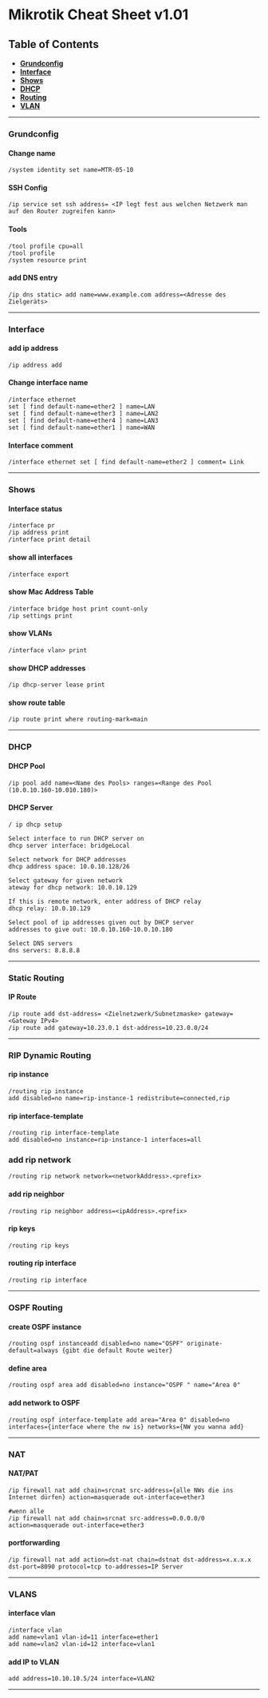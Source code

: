 # Mikrotik Cheat Sheet v1.01
## Table of Contents
- **[Grundconfig](#grundconfig)** 
- **[Interface](#interface)**
- **[Shows](#shows)**
- **[DHCP](#dhcp)**
- **[Routing](#static-routing)**
- **[VLAN](#vlans)**
---
### Grundconfig
#### Change name
```console
/system identity set name=MTR-05-10
```
#### SSH Config
```mikrotik
/ip service set ssh address= <IP legt fest aus welchen Netzwerk man auf den Router zugreifen kann>
```
#### Tools
```mikrotik
/tool profile cpu=all
/tool profile
/system resource print
```
#### add DNS entry
```mikrotik
/ip dns static> add name=www.example.com address=<Adresse des Zielgeräts>
```
---
### Interface
#### add ip address
```mikrotik
/ip address add
```
#### Change interface name
```mikrotik
/interface ethernet
set [ find default-name=ether2 ] name=LAN
set [ find default-name=ether3 ] name=LAN2
set [ find default-name=ether4 ] name=LAN3
set [ find default-name=ether1 ] name=WAN
```
#### Interface comment
```mikrotik
/interface ethernet set [ find default-name=ether2 ] comment= Link
```
---
### Shows
#### Interface status
```mikrotik
/interface pr
/ip address print
/interface print detail
```
#### show all interfaces
```mikrotik
/interface export
```
#### show Mac Address Table
```mikrotik
/interface bridge host print count-only
/ip settings print
```
#### show VLANs
```mikrotik
/interface vlan> print 
```
#### show DHCP addresses
```mikrotik
/ip dhcp-server lease print
```
#### show route table
```mikrotik
/ip route print where routing-mark=main
```
---
### DHCP
#### DHCP Pool
```mikrotik
/ip pool add name=<Name des Pools> ranges=<Range des Pool (10.0.10.160-10.010.180)>
```
#### DHCP Server
```mikrotik
/ ip dhcp setup
		
Select interface to run DHCP server on 
dhcp server interface: bridgeLocal
		
Select network for DHCP addresses 
dhcp address space: 10.0.10.128/26
		
Select gateway for given network 
ateway for dhcp network: 10.0.10.129
		
If this is remote network, enter address of DHCP relay 
dhcp relay: 10.0.10.129
		
Select pool of ip addresses given out by DHCP server 
addresses to give out: 10.0.10.160-10.0.10.180
		
Select DNS servers 
dns servers: 8.8.8.8
```
---
### Static Routing
#### IP Route
```mikrotik
/ip route add dst-address= <Zielnetzwerk/Subnetzmaske> gateway= <Gateway IPv4>
/ip route add gateway=10.23.0.1 dst-address=10.23.0.0/24 
```
---
### RIP Dynamic Routing
#### rip instance
```mikrotik
/routing rip instance
add disabled=no name=rip-instance-1 redistribute=connected,rip
```
#### rip interface-template
```mikrotik
/routing rip interface-template
add disabled=no instance=rip-instance-1 interfaces=all
```
### add rip network
```mikrotik
/routing rip network network=<networkAddress>.<prefix>
```
#### add rip neighbor
```mikrotik
/routing rip neighbor address=<ipAddress>.<prefix>
```
#### rip keys
```mikrotik
/routing rip keys
```
#### routing rip interface
```mikrotik
/routing rip interface
```
---
### OSPF Routing
#### create OSPF instance
```mikrotik
/routing ospf instanceadd disabled=no name="OSPF" originate-default=always {gibt die default Route weiter}
```
#### define area
```mikrotik
/routing ospf area add disabled=no instance="OSPF " name="Area 0"
```
#### add network to OSPF
```mikrotik
/routing ospf interface-template add area="Area 0" disabled=no interfaces={interface where the nw is} networks={NW you wanna add}
```
---
### NAT
#### NAT/PAT
```mikrotik
/ip firewall nat add chain=srcnat src-address={alle NWs die ins Internet dürfen} action=masquerade out-interface=ether3

#wenn alle 
/ip firewall nat add chain=srcnat src-address=0.0.0.0/0 action=masquerade out-interface=ether3
```

#### portforwarding
```mikrotik
/ip firewall nat add action=dst-nat chain=dstnat dst-address=x.x.x.x dst-port=8090 protocol=tcp to-addresses=IP Server
```
---
### VLANS
#### interface vlan
```mikrotik
/interface vlan 
add name=vlan1 vlan-id=11 interface=ether1 
add name=vlan2 vlan-id=12 interface=vlan1 
```
#### add IP to VLAN
```mikrotik
add address=10.10.10.5/24 interface=VLAN2
```
---



